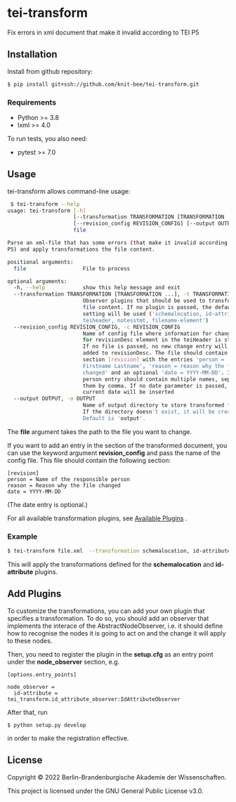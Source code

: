 # tei-transform
Fix errors in xml document that make it invalid according to TEI P5


## Installation
Install from github repository:

```sh
$ pip install git+ssh://github.com/knit-bee/tei-transform.git
```

### Requirements
* Python >= 3.8
* lxml >= 4.0

To run tests, you also need:

* pytest >= 7.0

## Usage
tei-transform allows command-line usage:
```sh
 $ tei-transform --help
usage: tei-transform [-h]
                     [--transformation TRANSFORMATION [TRANSFORMATION ...]]
                     [--revision_config REVISION_CONFIG] [--output OUTPUT]
                     file

Parse an xml-file that has some errors (that make it invalid according to TEI
P5) and apply transformations the file content.

positional arguments:
  file                  File to process

optional arguments:
  -h, --help            show this help message and exit
  --transformation TRANSFORMATION [TRANSFORMATION ...], -t TRANSFORMATION [TRANSFORMATION ...]
                        Observer plugins that should be used to transform the
                        file content. If no plugin is passed, the default
                        setting will be used ('schemalocation, id-attribute,
                        teiheader, notesstmt, filename-element')
  --revision_config REVISION_CONFIG, -c REVISION_CONFIG
                        Name of config file where information for change entry
                        for revisionDesc element in the teiHeader is stored.
                        If no file is passed, no new change entry will be
                        added to revisionDesc. The file should contain a
                        section [revision] with the entries 'person =
                        Firstname Lastname', 'reason = reason why the file was
                        changed' and an optional 'date = YYYY-MM-DD'. If the
                        person entry should contain multiple names, separate
                        them by comma. If no date parameter is passed, the
                        current date will be inserted
  --output OUTPUT, -o OUTPUT
                        Name of output directory to store transformed file in.
                        If the directory doesn't exist, it will be created.
                        Default is 'output'.

```

The **file** argument takes the path to the file you want to change.

If you want to add an entry in the <revisionDesc/> section of the transformed
document, you can use the keyword argument **revision_config** and pass the name of
the config file. This file should contain the following section:

```
[revision]
person = Name of the responsible person
reason = Reason why the file changed
date = YYYY-MM-DD
```
(The date entry is optional.)


For all available transformation plugins, see [Available Plugins](Available_plugins.md) .

### Example

```sh
$ tei-transform file.xml  --transformation schemalocation, id-attribute
```
This will apply the transformations defined for the **schemalocation** and **id-attribute**
plugins.

## Add Plugins
To customize the transformations, you can add your own plugin that specifies a
transformation. To do so, you should add an observer that implements the interace
of the AbstractNodeObserver, i.e. it should define how to recognise the nodes it
 is going to act on and the change it will apply to these nodes.

Then, you need to register the plugin in the **setup.cfg** as an entry point under
the **node_observer** section, e.g.

```
[options.entry_points]

node_observer =
  id-attribute = tei_transform.id_attribute_observer:IdAttributeObserver
```

After that, run
```
$ python setup.py develop
```
in order to make the registration effective.

## License
Copyright © 2022 Berlin-Brandenburgische Akademie der Wissenschaften.

This project is licensed under the GNU General Public License v3.0.
